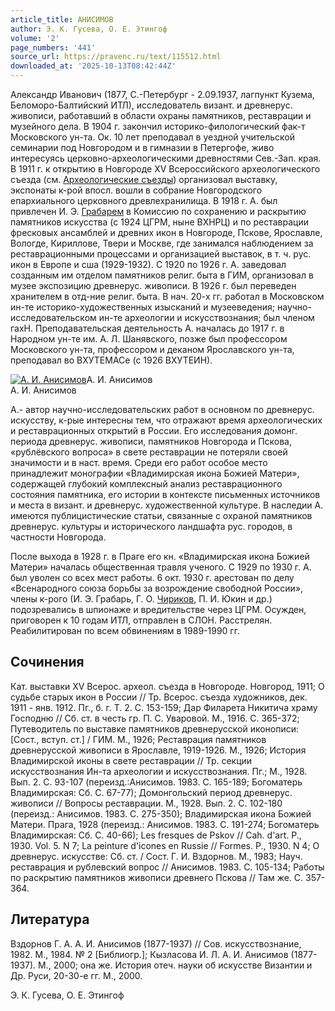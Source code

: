 ```yaml
---
article_title: АНИСИМОВ
author: Э. К. Гусева, О. Е. Этингоф
volume: '2'
page_numbers: '441'
source_url: https://pravenc.ru/text/115512.html
downloaded_at: '2025-10-13T08:42:44Z'
---
```


Александр Иванович (1877, С.-Петербург - 2.09.1937, лагпункт Кузема, Беломоро-Балтийский ИТЛ), исследователь визант. и древнерус. живописи, работавший в области охраны памятников, реставрации и музейного дела. В 1904 г. закончил историко-филологический фак-т Московского ун-та. Ок. 10 лет преподавал в уездной учительской семинарии под Новгородом и в гимназии в Петергофе, живо интересуясь церковно-археологическими древностями Сев.-Зап. края. В 1911 г. к открытию в Новгороде XV Всероссийского археологического съезда (см. [Археологические съезды](<https://pravenc.ru/text/Археологические съезды.html>)) организовал выставку, экспонаты к-рой впосл. вошли в собрание Новгородского епархиального церковного древлехранилища. В 1918 г. А. был привлечен И. Э. [Грабарем](https://pravenc.ru/text/Грабарем.html) в Комиссию по сохранению и раскрытию памятников искусства (с 1924 ЦГРМ, ныне ВХНРЦ) и по реставрации фресковых ансамблей и древних икон в Новгороде, Пскове, Ярославле, Вологде, Кириллове, Твери и Москве, где занимался наблюдением за реставрационными процессами и организацией выставок, в т. ч. рус. икон в Европе и сша (1929-1932). С 1920 по 1926 г. А. заведовал созданным им отделом памятников религ. быта в ГИМ, организовал в музее экспозицию древнерус. живописи. В 1926 г. был переведен хранителем в отд-ние религ. быта. В нач. 20-х гг. работал в Московском ин-те историко-художественных изысканий и музееведения; научно-исследовательском ин-те археологии и искусствознания; был членом гахН. Преподавательская деятельность А. началась до 1917 г. в Народном ун-те им. А. Л. Шанявского, позже был профессором Московского ун-та, профессором и деканом Ярославского ун-та, преподавал во ВХУТЕМАСе (с 1926 ВХУТЕИН).

[![А. И. Анисимов](https://pravenc.ru/data/547/447/1234/i200.jpg "Кликните для увеличения картинки")](https://pravenc.ru/data/547/447/1234/i400.jpg)А. И. Анисимов  
А. И. Анисимов

А.- автор научно-исследовательских работ в основном по древнерус. искусству, к-рые интересны тем, что отражают время археологических и реставрационных открытий в России. Его исследования домонг. периода древнерус. живописи, памятников Новгорода и Пскова, «рублёвского вопроса» в свете реставрации не потеряли своей значимости и в наст. время. Среди его работ особое место принадлежит монографии «Владимирская икона Божией Матери», содержащей глубокий комплексный анализ реставрационного состояния памятника, его истории в контексте письменных источников и места в визант. и древнерус. художественной культуре. В наследии А. имеются публицистические статьи, связанные с охраной памятников древнерус. культуры и исторического ландшафта рус. городов, в частности Новгорода.

После выхода в 1928 г. в Праге его кн. «Владимирская икона Божией Матери» началась общественная травля ученого. С 1929 по 1930 г. А. был уволен со всех мест работы. 6 окт. 1930 г. арестован по делу «Всенародного союза борьбы за возрождение свободной России», члены к-рого (И. Э. Грабарь, Г. О. [Чириков](https://pravenc.ru/text/Чириков.html), П. И. Юкин и др.) подозревались в шпионаже и вредительстве через ЦГРМ. Осужден, приговорен к 10 годам ИТЛ, отправлен в СЛОН. Расстрелян. Реабилитирован по всем обвинениям в 1989-1990 гг.

## Сочинения

Кат. выставки XV Всерос. археол. съезда в Новгороде. Новгород, 1911; О судьбе старых икон в России // Тр. Всерос. съезда художников, дек. 1911 - янв. 1912. Пг., б. г. Т. 2. С. 153-159; Дар Филарета Никитича храму Господню // Сб. ст. в честь гр. П. С. Уваровой. М., 1916. С. 365-372; Путеводитель по выставке памятников древнерусской иконописи: [Сост., вступ. ст.] / ГИМ. М., 1926; Реставрация памятников древнерусской живописи в Ярославле, 1919-1926. М., 1926; История Владимирской иконы в свете реставрации // Тр. секции искусствознания Ин-та археологии и искусствознания. Пг.; М., 1928. Вып. 2. С. 93-107 (переизд.:Анисимов. 1983. С. 165-189; Богоматерь Владимирская: Сб. С. 67-77); Домонгольский период древнерус. живописи // Вопросы реставрации. М., 1928. Вып. 2. С. 102-180 (переизд.: Анисимов. 1983. С. 275-350); Владимирская икона Божией Матери. Прага, 1928 (переизд.: Анисимов. 1983. С. 191-274; Богоматерь Владимирская: Сб. С. 40-66); Les fresques de Pskov // Cah. d'art. P., 1930. Vol. 5. N 7; La peinture d'icones en Russie // Formes. P., 1930. N 4; О древнерус. искусстве: Сб. cт. / Сост. Г. И. Вздорнов. М., 1983; Науч. реставрация и рублевский вопрос // Анисимов. 1983. С. 105-134; Работы по раскрытию памятников живописи древнего Пскова // Там же. С. 357-364.

## Литература

Вздорнов Г. А. А. И. Анисимов (1877-1937) // Сов. искусствознание, 1982. М., 1984. № 2 [Библиогр.]; Кызласова И. Л. А. И. Анисимов (1877-1937). М., 2000; она же. История отеч. науки об искусстве Византии и Др. Руси, 20-30-е гг. М., 2000.

Э. К. Гусева,   О. Е. Этингоф
